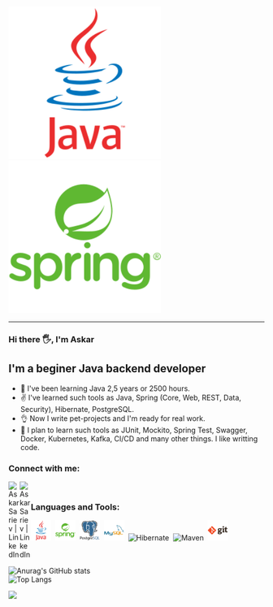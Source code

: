<!--<div align="center">
  <img src="https://media.giphy.com/media/dWesBcTLavkZuG35MI/giphy.gif" width="600" height="300"/>
</div>-->
<div white-space: nowrap; >
    <img src="https://raw.githubusercontent.com/devicons/devicon/1119b9f84c0290e0f0b38982099a2bd027a48bf1/icons/java/java-original-wordmark.svg" title="Java" alt="Java" width="300" height="300"/>
    <img src="https://raw.githubusercontent.com/devicons/devicon/1119b9f84c0290e0f0b38982099a2bd027a48bf1/icons/spring/spring-original-wordmark.svg" title="Spring" alt="Spring" width="300" height="300"/>
</div>


---

### Hi there 🖐️, I'm Askar

## I'm a beginer Java backend developer
- 💪 I've been learning Java 2,5 years or 2500 hours.
- ✌️  I've learned such tools as Java, Spring (Core, Web, REST, Data, Security), Hibernate, PostgreSQL.
- 👌  Now I write pet-projects and I'm ready for real work.
- 🧠 I plan to learn such tools as JUnit, Mockito, Spring Test, Swagger, Docker, Kubernetes,
      Kafka, CI/CD and many other things. I like writting code.

### Connect with me:

[<img align="left" alt="AskarSariev | LinkedIn" width="22px" src="https://cdn.jsdelivr.net/npm/simple-icons@v3/icons/linkedin.svg" />][linkedin]
[<img align="left" alt="AskarSariev | LinkedIn" width="22px" src="https://user-images.githubusercontent.com/49933115/139837223-bf23d3a9-4638-4e17-994a-ac8678d5f517.png" />][telegram]

<br />

### Languages and Tools:

<div>
<img src="https://github.com/devicons/devicon/blob/master/icons/java/java-original-wordmark.svg" title="Java" alt="Java" width="40" height="40"/>&nbsp;
<img src="https://raw.githubusercontent.com/devicons/devicon/1119b9f84c0290e0f0b38982099a2bd027a48bf1/icons/spring/spring-original-wordmark.svg" title="Spring" alt="Spring" width="40" height="40"/>&nbsp;
<img src="https://raw.githubusercontent.com/devicons/devicon/1119b9f84c0290e0f0b38982099a2bd027a48bf1/icons/postgresql/postgresql-original-wordmark.svg" title="PostgreSQL" alt="PostgreSQL" width="40" height="40"/>&nbsp;
<img src="https://raw.githubusercontent.com/devicons/devicon/1119b9f84c0290e0f0b38982099a2bd027a48bf1/icons/mysql/mysql-original-wordmark.svg" title="MySQL" alt="MySQL" width="40" height="40"/>&nbsp;
<img src="https://icon-library.com/images/hibernate-icon/hibernate-icon-0.jpg" title="Hibernate" alt="Hibernate" width="40" height="40"/>&nbsp;
<img src="https://upload.wikimedia.org/wikipedia/commons/thumb/5/52/Apache_Maven_logo.svg/1024px-Apache_Maven_logo.svg.png" title="Maven" alt="Maven" width="50" height="30"/>&nbsp;
<img src="https://raw.githubusercontent.com/devicons/devicon/1119b9f84c0290e0f0b38982099a2bd027a48bf1/icons/git/git-original-wordmark.svg" title="Git" alt="Git" width="40" height="40"/>
</div>

<br />
<br />

![Anurag's GitHub stats](https://github-readme-stats.vercel.app/api?username=AskarSariev)
<br />
![Top Langs](https://github-readme-stats.vercel.app/api/top-langs/?username=AskarSariev&layout=compact)

[linkedin]: https://www.linkedin.com/in/askar-sariev-589070205/
[telegram]: https://t.me/AskarSariev

![](https://komarev.com/ghpvc/?username=AskarSariev)